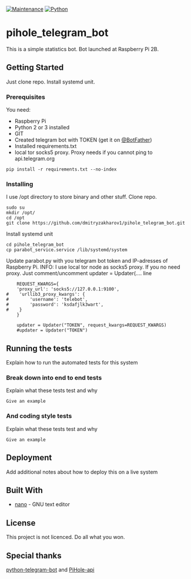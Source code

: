 [![Maintenance](https://img.shields.io/badge/Maintained%3F-yes-green.svg)](https://GitHub.com/Naereen/StrapDown.js/graphs/commit-activity) [![Python](https://img.shields.io/badge/Python-2--3-green)](https://www.python.org/downloads/release/python-360/)

# pihole_telegram_bot

This is a simple statistics bot. Bot launched at Raspberry Pi 2B. 

## Getting Started

Just clone repo. Install systemd unit. 

### Prerequisites

You need:
- Raspberry Pi
- Python 2 or 3 installed
- GIT
- Created telegram bot with TOKEN (get it on [@BotFather](https://tele.gs/botfather "@BotFather"))
- Installed requirements.txt
- local tor socks5 proxy. Proxy needs if you cannot ping to api.telegram.org

```
pip install -r requirements.txt --no-index
```

### Installing

I use /opt directory to store binary and other stuff. Clone repo.

```
sudo su
mkdir /opt/
cd /opt
git clone https://github.com/dmitryzakharov1/pihole_telegram_bot.git
```

Install systemd unit

```
cd pihole_telegram_bot
cp parabot_service.service /lib/systemd/system
```

Update parabot.py with you telegram bot token and IP-adresses of Raspberry Pi.
INFO: I use local tor node as socks5 proxy. If you no need proxy. Just comment/uncomment updater = Updater(.... line

```
    REQUEST_KWARGS={
    'proxy_url': 'socks5://127.0.0.1:9100',
#    'urllib3_proxy_kwargs': {
#        'username': 'telebot',
#        'password': 'ksdafjlk3wart',
#    }
    }

    updater = Updater("TOKEN", request_kwargs=REQUEST_KWARGS)
    #updater = Updater("TOKEN")
```

## Running the tests

Explain how to run the automated tests for this system

### Break down into end to end tests

Explain what these tests test and why

```
Give an example
```

### And coding style tests

Explain what these tests test and why

```
Give an example
```

## Deployment

Add additional notes about how to deploy this on a live system

## Built With

* [nano](https://www.nano-editor.org/) - GNU text editor

## License

This project is not licenced. Do all what you won.

## Special thanks
[python-telegram-bot](http://https://github.com/python-telegram-bot/python-telegram-bot "python-telegram-bot") and [PiHole-api](https://github.com/Ewpratten/PiHole-api "PiHole-api")

